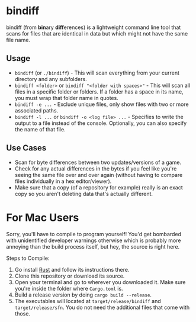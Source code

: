 # bindiff
bindiff (from **bin**ary **diff**erences) is a lightweight command line tool that scans for files that are identical in data but which might not have the same file name.

## Usage
- `bindiff` (or `./bindiff`) - This will scan everything from your current directory and any subfolders.
- `bindiff <folder>` or `bindiff "<folder with spaces>"` - This will scan all files in a specific folder or folders. If a folder has a space in its name, you must wrap that folder name in quotes.
- `bindiff -e ...` - Exclude unique files, only show files with two or more associated paths.
- `bindiff -l ...` or `bindiff -o <log file> ...` - Specifies to write the output to a file instead of the console. Optionally, you can also specify the name of that file.

## Use Cases
- Scan for byte differences between two updates/versions of a game.
- Check for any actual differences in the bytes if you feel like you're seeing the same file over and over again (without having to compare files individually in a hex editor/viewer).
- Make sure that a copy (of a repository for example) really is an exact copy so you aren't deleting data that's actually different.

# For Mac Users
Sorry, you'll have to compile to program yourself! You'd get bombarded with unidentified developer warnings otherwise which is probably more annoying than the build process itself, but hey, the source is right here.

Steps to Compile:
1. Go install [Rust](https://www.rust-lang.org/learn/get-started) and follow its instructions there.
2. Clone this repository or download its source.
3. Open your terminal and go to wherever you downloaded it. Make sure you're inside the folder where `Cargo.toml` is.
4. Build a release version by doing `cargo build --release`.
5. The executables will located at `target/release/bindiff` and `target/release/sfn`. You do not need the additional files that come with those.
